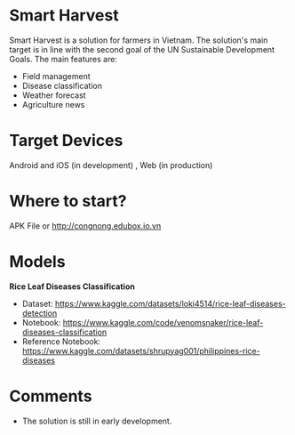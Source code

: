 # Smart Harvest
Smart Harvest is a solution for farmers in Vietnam. The solution's main target is in line with the second goal of the UN Sustainable Development Goals. The main features are: 
- Field management
- Disease classification
- Weather forecast
- Agriculture news
# Target Devices
Android and iOS (in development) , Web (in production)
# Where to start?
APK File or http://congnong.edubox.io.vn
# Models
**Rice Leaf Diseases Classification**
- Dataset: https://www.kaggle.com/datasets/loki4514/rice-leaf-diseases-detection
- Notebook: https://www.kaggle.com/code/venomsnaker/rice-leaf-diseases-classification
- Reference Notebook: https://www.kaggle.com/datasets/shrupyag001/philippines-rice-diseases
# Comments
- The solution is still in early development.


